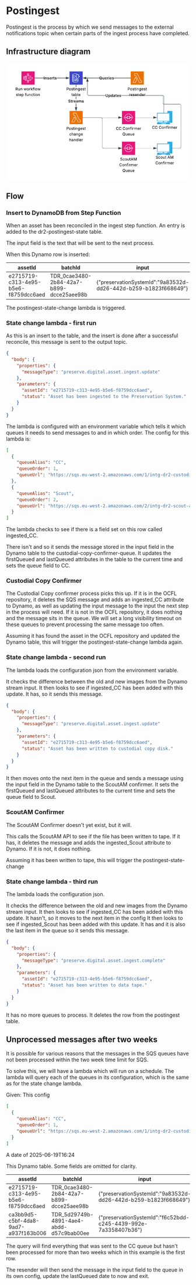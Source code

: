 # Postingest

Postingest is the process by which we send messages to the external notifications topic when certain parts of the ingest
process have completed.

## Infrastructure diagram

![Postingest infrastructure](images/postingest.png)

## Flow

### Insert to DynamoDB from Step Function

When an asset has been reconciled in the ingest step function. An entry is added to the dr2-postingest-state
table.

The input field is the text that will be sent to the next process.

When this Dynamo row is inserted:

| assetId                              | batchId                                  | input                                                           |
|--------------------------------------|------------------------------------------|-----------------------------------------------------------------|
| e2715719-c313-4e95-b5e6-f8759dcc6aed | TDR_0cae3480-2b84-42a7-b899-dcce25aee98b | {"preservationSystemId":"9a83532d-dd26-442d-b259-b1823f668649"} |

The postingest-state-change lambda is triggered.

### State change lambda - first run

As this is an insert to the table, and the insert is done after a successful reconcile, this message is sent to the
output topic.

```json
{
  "body": {
    "properties": {
      "messageType": "preserve.digital.asset.ingest.update"
    },
    "parameters": {
      "assetId": "e2715719-c313-4e95-b5e6-f8759dcc6aed",
      "status": "Asset has been ingested to the Preservation System."
    }
  }
}
```

The lambda is configured with an environment variable which tells it which queues it needs to send messages to and in
which order.
The config for this lambda is:

```json
[
  {
    "queueAlias": "CC",
    "queueOrder": 1,
    "queueUrl": "https://sqs.eu-west-2.amazonaws.com/1/intg-dr2-custodial-copy-confirmer"
  },
  {
    "queueAlias": "Scout",
    "queueOrder": 2,
    "queueUrl": "https://sqs.eu-west-2.amazonaws.com/2/intg-dr2-scout-am-confirmer"
  }
]
```

The lambda checks to see if there is a field set on this row called ingested_CC.

There isn't and so it sends the message stored in the input field in the Dynamo table to the
custodial-copy-confirmer-queue.
It updates the firstQueued and lastQueued attributes in the table to the current time and sets the queue field to CC.

### Custodial Copy Confirmer

The Custodial Copy confirmer process picks this up. If it is in the OCFL repository, it deletes the SQS message and adds
an ingested_CC attribute to Dynamo, as well as updating the input message to the input the next step in the process will
need.
If it is not in the OCFL repository, it does nothing and the message sits in the queue. We will set a long visibility
timeout on these queues to prevent processing the same message too often.

Assuming it has found the asset in the OCFL repository and updated the Dynamo table, this will trigger the
postingest-state-change lambda again.

### State change lambda - second run

The lambda loads the configuration json from the environment variable.

It checks the difference between the old and new images from the Dynamo stream input.
It then looks to see if ingested_CC has been added with this update. It has, so it sends this message.

```json
{
  "body": {
    "properties": {
      "messageType": "preserve.digital.asset.ingest.update"
    },
    "parameters": {
      "assetId": "e2715719-c313-4e95-b5e6-f8759dcc6aed",
      "status": "Asset has been written to custodial copy disk."
    }
  }
}
```

It then moves onto the next item in the queue and sends a message using the input field in the Dynamo table to the
ScoutAM confirmer.
It sets the firstQueued and lastQueued attributes to the current time and sets the queue field to Scout.

### ScoutAM Confirmer

The ScoutAM Confirmer doesn't yet exist, but it will.

This calls the ScoutAM API to see if the file has been written to tape. If it has, it deletes the message and adds the
ingested_Scout attribute to Dynamo.
If it is not, it does nothing.

Assuming it has been written to tape, this will trigger the postingest-state-change

### State change lambda - third run

The lambda loads the configuration json.

It checks the difference between the old and new images from the Dynamo stream input.
It then looks to see if ingested_CC has been added with this update. It hasn't, so it moves to the next item in the
config
It then looks to see if ingested_Scout has been added with this update. It has and it is also the last item in the queue
so it sends this message.

```json
{
  "body": {
    "properties": {
      "messageType": "preserve.digital.asset.ingest.complete"
    },
    "parameters": {
      "assetId": "e2715719-c313-4e95-b5e6-f8759dcc6aed",
      "status": "Asset has been written to data tape."
    }
  }
}
```

It has no more queues to process. It deletes the row from the postingest table.

## Unprocessed messages after two weeks

It is possible for various reasons that the messages in the SQS queues have not been processed within the two week time
limit for SQS.

To solve this, we will have a lambda which will run on a schedule. The lambda will query each of the queues in its
configuration, which is the same as for the state change lambda.

Given:
This config

```json
[
  {
    "queueAlias": "CC",
    "queueOrder": 1,
    "queueUrl": "https://sqs.eu-west-2.amazonaws.com/1/intg-dr2-custodial-copy-confirmer"
  }
]
```

A date of 2025-06-19T16:24

This Dynamo table. Some fields are omitted for clarity.

| assetId                              | batchId                                  | input                                                           | lastQueued       | queue |
|--------------------------------------|------------------------------------------|-----------------------------------------------------------------|------------------|-------|
| e2715719-c313-4e95-b5e6-f8759dcc6aed | TDR_0cae3480-2b84-42a7-b899-dcce25aee98b | {"preservationSystemId":"9a83532d-dd26-442d-b259-b1823f668649"} | 2025-06-05T10:00 | CC    |
| ca3bb9d5-c5bf-4da8-9ad7-a937f163b006 | TDR_5d29749b-4891-4ae4-abdd-d57c9bab00ee | {"preservationSystemId":"f6c52bdd-c245-4439-992e-7a3358407b36"} | 2025-06-05T10:00 | CC    |                |
 

The query will find everything that was sent to the CC queue but hasn't been processed for more than two weeks which in this example is the first row. 

The resender will then send the message in the input field to the queue in its own config, update the lastQueued date to now and exit.